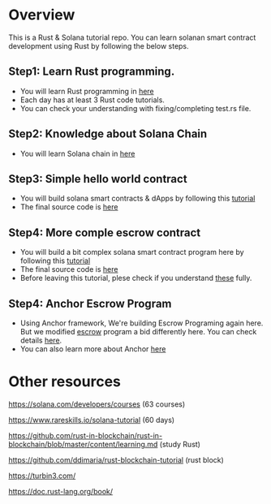 # Overview

This is a Rust & Solana tutorial repo.
You can learn solanan smart contract development using Rust by following the below steps.

## Step1: Learn Rust programming.

- You will learn Rust programming in [here](/rust)
- Each day has at least 3 Rust code tutorials.
- You can check your understanding with fixing/completing test.rs file.

## Step2: Knowledge about Solana Chain

- You will learn Solana chain in [here](/solana)

## Step3: Simple hello world contract

- You will build solana smart contracts & dApps by following this [tutorial](https://solhack.com/courses/building-solana-smart-contracts-dapps-with-james-bachini/)
- The final source code is [here](/contracts/helloWorld)

## Step4: More comple escrow contract

- You will build a bit complex solana smart contract program here by following this [tutorial](https://paulx.dev/blog/2021/01/14/programming-on-solana-an-introduction/)
- The final source code is [here](/contracts/escrow)
- Before leaving this tutorial, plese check if you understand [these](/contracts/escrow/program/doc.md) fully.

## Step4: Anchor Escrow Program

- Using Anchor framework, We're building Escrow Programing again here. But we modified [escrow](https://paulx.dev/blog/2021/01/14/programming-on-solana-an-introduction/) program a bid differently here. You can check details [here](/anchor/anchor-escrow-master/README.md).
- You can also learn more about Anchor [here](/anchor/reference)

# Other resources

https://solana.com/developers/courses (63 courses)

https://www.rareskills.io/solana-tutorial (60 days)

https://github.com/rust-in-blockchain/rust-in-blockchain/blob/master/content/learning.md (study Rust)

https://github.com/ddimaria/rust-blockchain-tutorial (rust block)

https://turbin3.com/

https://doc.rust-lang.org/book/
